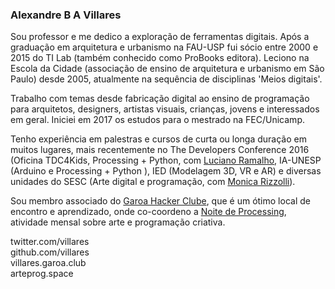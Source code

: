 ### Alexandre B A Villares

Sou professor e me dedico a exploração de ferramentas digitais. Após a graduação em arquitetura e urbanismo na FAU-USP fui sócio entre 2000 e 2015 do TI Lab (também conhecido como ProBooks editora). Leciono na Escola da Cidade (associação de ensino de arquitetura e urbanismo em São Paulo) desde 2005, atualmente na sequência de disciplinas 'Meios digitais'.

Trabalho com temas desde fabricação digital ao ensino de programação para arquitetos, designers, artistas visuais, crianças, jovens  e interessados em geral. Iniciei em 2017 os estudos para o mestrado na FEC/Unicamp.

Tenho experiência  em  palestras e cursos de curta ou longa duração em muitos lugares, mais recentemente no The Developers Conference 2016 (Oficina TDC4Kids, Processing + Python, com [Luciano Ramalho](https://github.com/ramalho), IA-UNESP (Arduino e Processing + Python ),  IED (Modelagem 3D, VR e AR) e diversas unidades do SESC (Arte digital e programação, com [Monica Rizzolli](https://github.com/monicarizzolli)).

Sou membro associado do [Garoa Hacker Clube](https://garoa.net.br), que é um ótimo local de encontro e aprendizado, onde co-coordeno a [Noite de Processing](https://garoa.net.br/wiki/Noite_de_Processing), atividade mensal sobre arte e programação criativa.

twitter.com/villares<br>
github.com/villares<br>
villares.garoa.club<br>
arteprog.space<br>
